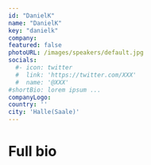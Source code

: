 ```yaml
---
id: "DanielK"
name: "DanielK"
key: "danielk"
company: 
featured: false
photoURL: /images/speakers/default.jpg
socials:
  #- icon: twitter
  #  link: 'https://twitter.com/XXX'
  #  name: '@XXX'
#shortBio: lorem ipsum ...
companyLogo: 
country: ''
city: 'Halle(Saale)'
---
```


# Full bio